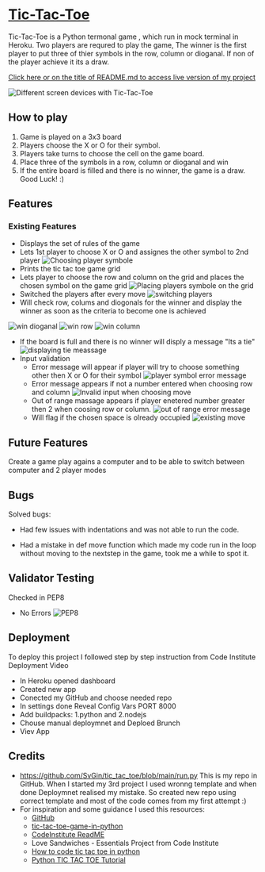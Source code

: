 # [Tic-Tac-Toe](https://tic-tac-toe-svgint-bf602e1b6c57.herokuapp.com/)

Tic-Tac-Toe is a Python termonal game , which run in mock terminal in Heroku.
Two players are requred to play the game, The winner is the first player to put three of thier symbols in the row, column or dioganal. If non of the player achieve it its a draw.

[Click here or on the title of README.md to access live version of my project](https://tic-tac-toe-svgint-bf602e1b6c57.herokuapp.com/)

![Different screen devices with Tic-Tac-Toe](gallery/responsive.png)

## How to play

1. Game is played on a 3x3 board
2. Players choose the X or O for their symbol.
3. Players take turns to choose the cell on the game board.
4. Place three of the symbols in a row, column or dioganal and win
5. If the entire board is filled and there is no winner, the game is a draw. <br>
    Good Luck! :)

## Features

### Existing Features
 - Displays the set of rules of the game
 - Lets 1st player to choose X or O and assignes the other symbol to 2nd player
 ![Choosing player symbole](gallery/choosing_symbol.png)
 - Prints the tic tac toe game grid
 - Lets player to choose the row and column on the grid and places the chosen symbol on the game grid
 ![Placing players symbole on the grid](gallery/placing_move.png)
 - Switched the players after every move
 ![switching players](gallery/switching_players.png)
 - Will check row, colums and diogonals for the winner and display the winner as soon as the criteria to become one is achieved

 ![win dioganal](gallery/winDioganal.png)
 ![win row](gallery/winRow.png)
 ![win column](gallery/playerwinscolumn.png)
 - If the board is full and there is no winner will disply a message "Its a tie" <br>
 ![displaying tie meassage](gallery/tie.png)
 - Input validation
   - Error message will appear if player will try to choose something other then X or O for their symbol
   ![player symbol error message](gallery/invalidPlayerSymbol.png)
   - Error message appears if not a number entered when choosing row and column
   ![Invalid input when choosing move](gallery/Invalid_input.png)
   - Out of range massage appears if player enetered number greater then 2 when coosing row or column.
   ![out of range error message](gallery/out_of_range.png)
   - Will flag if the chosen space is olready occupied
   ![existing move](gallery/alreadyOccupied.png)

## Future Features

Create a game play agains a computer and to be able to switch between computer and 2 player modes

## Bugs

Solved bugs:

 - Had few issues with indentations and was not able to run the code.

 - Had a mistake in def move function which made my code run in the loop without moving to the nextstep in the game, took me a while to spot it.
 
## Validator Testing
Checked in PEP8
 - No Errors
![PEP8](gallery/validator.png)

## Deployment
To deploy this project I followed step by step instruction from Code Institute Deployment Video
 - In Heroku opened dashboard
 - Created new app 
 - Conected my GitHub and choose needed repo
 - In settings done Reveal Config Vars PORT 8000
 - Add buildpacks: 1.python and 2.nodejs
 - Chouse manual deploymnet and Deploed Brunch
 - Viev App

## Credits
 - https://github.com/SvGin/tic_tac_toe/blob/main/run.py This is my repo in GitHub. When I started my 3rd project I used wronng template and when done Deploymnet realised my mistake. So created new repo using correct template and most of the code comes from my first attempt :)
  - For inspiration and some guidance I used this resources:
    - [GitHub](https://gist.github.com/qianguigui1104/edb3b11b33c78e5894aad7908c773353)
    - [tic-tac-toe-game-in-python](https://www.c-sharpcorner.com/UploadFile/75a48f/tic-tac-toe-game-in-python/)
    - [CodeInstitute ReadME](https://learn.codeinstitute.net/courses/course-v1:CodeInstitute+PE_PAGPPF+2021_Q2/courseware/b3378fc1159e43e3b70916fdefdfae51/605f34e006594dc4ae19f5e60ec75e2e/)
    - Love Sandwiches - Essentials Project from Code Institute
     - [How to code tic tac toe in python](https://www.youtube.com/watch?v=n2o8ckO-lfk)
     - [Python TIC TAC TOE Tutorial](https://www.youtube.com/watch?v=dK6gJw4-NCo&list=PLr66KBzyOhBXULXhbdP_Z5dGmSiI27fVc)
